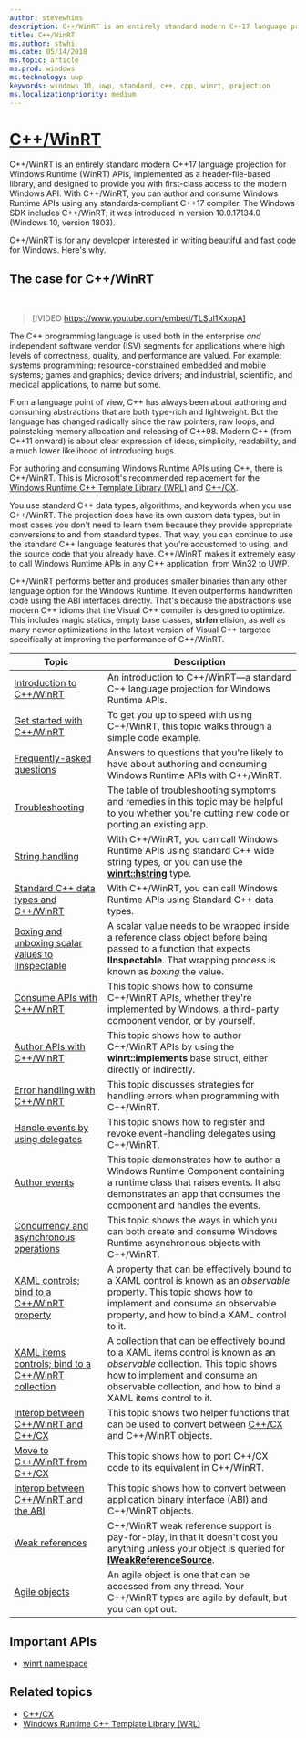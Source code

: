 ```yaml
---
author: stevewhims
description: C++/WinRT is an entirely standard modern C++17 language projection for Windows Runtime (WinRT) APIs, implemented as a header-file-based library.
title: C++/WinRT
ms.author: stwhi
ms.date: 05/14/2018
ms.topic: article
ms.prod: windows
ms.technology: uwp
keywords: windows 10, uwp, standard, c++, cpp, winrt, projection
ms.localizationpriority: medium
---
```


# [C++/WinRT](/windows/uwp/cpp-and-winrt-apis/intro-to-using-cpp-with-winrt)
C++/WinRT is an entirely standard modern C++17 language projection for Windows Runtime (WinRT) APIs, implemented as a header-file-based library, and designed to provide you with first-class access to the modern Windows API. With C++/WinRT, you can author and consume Windows Runtime APIs using any standards-compliant C++17 compiler. The Windows SDK includes C++/WinRT; it was introduced in version 10.0.17134.0 (Windows 10, version 1803).

C++/WinRT is for any developer interested in writing beautiful and fast code for Windows. Here's why.

## The case for C++/WinRT
&nbsp;
> [!VIDEO https://www.youtube.com/embed/TLSul1XxppA]

The C++ programming language is used both in the enterprise *and* independent software vendor (ISV) segments for applications where high levels of correctness, quality, and performance are valued. For example: systems programming; resource-constrained embedded and mobile systems; games and graphics; device drivers; and industrial, scientific, and medical applications, to name but some.

From a language point of view, C++ has always been about authoring and consuming abstractions that are both type-rich and lightweight. But the language has changed radically since the raw pointers, raw loops, and painstaking memory allocation and releasing of C++98. Modern C++ (from C++11 onward) is about clear expression of ideas, simplicity, readability, and a much lower likelihood of introducing bugs.

For authoring and consuming Windows Runtime APIs using C++, there is C++/WinRT. This is Microsoft's recommended replacement for the [Windows Runtime C++ Template Library (WRL)](/cpp/windows/windows-runtime-cpp-template-library-wrl?branch=live) and [C++/CX](/cpp/cppcx/visual-c-language-reference-c-cx?branch=live).

You use standard C++ data types, algorithms, and keywords when you use C++/WinRT. The projection does have its own custom data types, but in most cases you don't need to learn them because they provide appropriate conversions to and from standard types. That way, you can continue to use the standard C++ language features that you're accustomed to using, and the source code that you already have. C++/WinRT makes it extremely easy to call Windows Runtime APIs in any C++ application, from Win32 to UWP.

C++/WinRT performs better and produces smaller binaries than any other language option for the Windows Runtime. It even outperforms handwritten code using the ABI interfaces directly. That's because the abstractions use modern C++ idioms that the Visual C++ compiler is designed to optimize. This includes magic statics, empty base classes, **strlen** elision, as well as many newer optimizations in the latest version of Visual C++ targeted specifically at improving the performance of C++/WinRT.

| Topic | Description |
| - | - |
| [Introduction to C++/WinRT](intro-to-using-cpp-with-winrt.md) | An introduction to C++/WinRT&mdash;a standard C++ language projection for Windows Runtime APIs. |
| [Get started with C++/WinRT](get-started.md) | To get you up to speed with using C++/WinRT, this topic walks through a simple code example. |
| [Frequently-asked questions](faq.md) | Answers to questions that you're likely to have about authoring and consuming Windows Runtime APIs with C++/WinRT. |
| [Troubleshooting](troubleshooting.md) | The table of troubleshooting symptoms and remedies in this topic may be helpful to you whether you're cutting new code or porting an existing app. |
| [String handling](strings.md) | With C++/WinRT, you can call Windows Runtime APIs using standard C++ wide string types, or you can use the [**winrt::hstring**](/uwp/cpp-ref-for-winrt/hstring) type. |
| [Standard C++ data types and C++/WinRT](std-cpp-data-types.md) | With C++/WinRT, you can call Windows Runtime APIs using Standard C++ data types. |
| [Boxing and unboxing scalar values to IInspectable](boxing.md) | A scalar value needs to be wrapped inside a reference class object before being passed to a function that expects **IInspectable**. That wrapping process is known as *boxing* the value. |
| [Consume APIs with C++/WinRT](consume-apis.md) | This topic shows how to consume C++/WinRT APIs, whether they're implemented by Windows, a third-party component vendor, or by yourself. |
| [Author APIs with C++/WinRT](author-apis.md) | This topic shows how to author C++/WinRT APIs by using the **winrt::implements** base struct, either directly or indirectly. |
| [Error handling with C++/WinRT](error-handling.md) | This topic discusses strategies for handling errors when programming with C++/WinRT. |
| [Handle events by using delegates](handle-events.md) | This topic shows how to register and revoke event-handling delegates using C++/WinRT. |
| [Author events](author-events.md) | This topic demonstrates how to author a Windows Runtime Component containing a runtime class that raises events. It also demonstrates an app that consumes the component and handles the events. |
| [Concurrency and asynchronous operations](concurrency.md) | This topic shows the ways in which you can both create and consume Windows Runtime asynchronous objects with C++/WinRT. |
| [XAML controls; bind to a C++/WinRT property](binding-property.md) | A property that can be effectively bound to a XAML control is known as an *observable* property. This topic shows how to implement and consume an observable property, and how to bind a XAML control to it. |
| [XAML items controls; bind to a C++/WinRT collection](binding-collection.md) | A collection that can be effectively bound to a XAML items control is known as an *observable* collection. This topic shows how to implement and consume an observable collection, and how to bind a XAML items control to it. |
| [Interop between C++/WinRT and C++/CX](interop-winrt-cx.md) | This topic shows two helper functions that can be used to convert between [C++/CX](/cpp/cppcx/visual-c-language-reference-c-cx?branch=live) and C++/WinRT objects. |
| [Move to C++/WinRT from C++/CX](move-to-winrt-from-cx.md) | This topic shows how to port C++/CX code to its equivalent in C++/WinRT. |
| [Interop between C++/WinRT and the ABI](interop-winrt-abi.md) | This topic shows how to convert between application binary interface (ABI) and C++/WinRT objects. |
| [Weak references](weak-references.md) | C++/WinRT weak reference support is pay-for-play, in that it doesn't cost you anything unless your object is queried for [**IWeakReferenceSource**](https://msdn.microsoft.com/library/br224609). |
| [Agile objects](agile-objects.md) | An agile object is one that can be accessed from any thread. Your C++/WinRT types are agile by default, but you can opt out. |

## Important APIs
* [winrt namespace](/uwp/cpp-ref-for-winrt/winrt)

## Related topics
* [C++/CX](/cpp/cppcx/visual-c-language-reference-c-cx)
* [Windows Runtime C++ Template Library (WRL)](/cpp/windows/windows-runtime-cpp-template-library-wrl)
